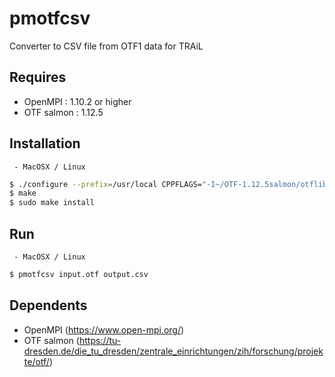 # pmotfcsv

Converter to CSV file from OTF1 data for TRAiL

## Requires
- OpenMPI : 1.10.2 or higher
- OTF salmon : 1.12.5

## Installation
	 - MacOSX / Linux
```bash
$ ./configure --prefix=/usr/local CPPFLAGS="-I~/OTF-1.12.5salmon/otflib" LDFLAGS="-L/usr/local/lib" LIBS=-lopen-trace-format CXX=mpicxx CC=mpicc CXXFLAGS="-O3" CFLAGS="-O3"
$ make
$ sudo make install
```

## Run
	 - MacOSX / Linux
```bash
$ pmotfcsv input.otf output.csv
```
     
## Dependents

- OpenMPI (https://www.open-mpi.org/)
- OTF salmon (https://tu-dresden.de/die_tu_dresden/zentrale_einrichtungen/zih/forschung/projekte/otf/)
